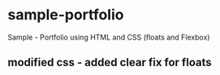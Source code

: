 # sample-portfolio
Sample - Portfolio using HTML and CSS (floats and Flexbox)

## modified css - added clear fix for floats
